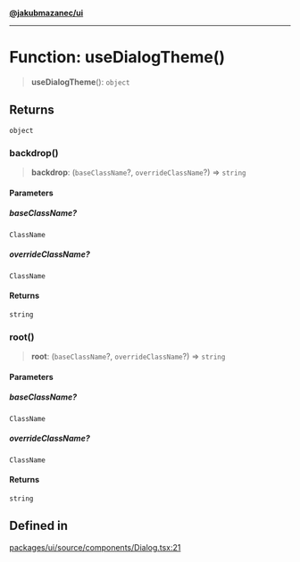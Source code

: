 [**@jakubmazanec/ui**](../README.md)

---

# Function: useDialogTheme()

> **useDialogTheme**(): `object`

## Returns

`object`

### backdrop()

> **backdrop**: (`baseClassName`?, `overrideClassName`?) => `string`

#### Parameters

##### baseClassName?

`ClassName`

##### overrideClassName?

`ClassName`

#### Returns

`string`

### root()

> **root**: (`baseClassName`?, `overrideClassName`?) => `string`

#### Parameters

##### baseClassName?

`ClassName`

##### overrideClassName?

`ClassName`

#### Returns

`string`

## Defined in

[packages/ui/source/components/Dialog.tsx:21](https://github.com/jakubmazanec/tools/blob/0633c96618f3c6692ade528aee0f27ac091468a5/packages/ui/source/components/Dialog.tsx#L21)
